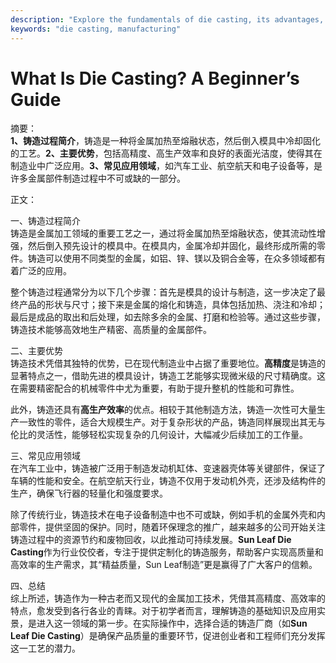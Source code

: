 ```yaml
---
description: "Explore the fundamentals of die casting, its advantages, and applications in manufacturing."
keywords: "die casting, manufacturing"
---
```

# What Is Die Casting? A Beginner’s Guide

摘要：  
**1、铸造过程简介**，铸造是一种将金属加热至熔融状态，然后倒入模具中冷却固化的工艺。**2、主要优势**，包括高精度、高生产效率和良好的表面光洁度，使得其在制造业中广泛应用。**3、常见应用领域**，如汽车工业、航空航天和电子设备等，是许多金属部件制造过程中不可或缺的一部分。

正文：

一、铸造过程简介  
铸造是金属加工领域的重要工艺之一，通过将金属加热至熔融状态，使其流动性增强，然后倒入预先设计的模具中。在模具内，金属冷却并固化，最终形成所需的零件。铸造可以使用不同类型的金属，如铝、锌、镁以及铜合金等，在众多领域都有着广泛的应用。

整个铸造过程通常分为以下几个步骤：首先是模具的设计与制造，这一步决定了最终产品的形状与尺寸；接下来是金属的熔化和铸造，具体包括加热、浇注和冷却；最后是成品的取出和后处理，如去除多余的金属、打磨和检验等。通过这些步骤，铸造技术能够高效地生产精密、高质量的金属部件。

二、主要优势  
铸造技术凭借其独特的优势，已在现代制造业中占据了重要地位。**高精度**是铸造的显著特点之一，借助先进的模具设计，铸造工艺能够实现微米级的尺寸精确度。这在需要精密配合的机械零件中尤为重要，有助于提升整机的性能和可靠性。

此外，铸造还具有**高生产效率**的优点。相较于其他制造方法，铸造一次性可大量生产一致性的零件，适合大规模生产。对于复杂形状的产品，铸造同样展现出其无与伦比的灵活性，能够轻松实现复杂的几何设计，大幅减少后续加工的工作量。

三、常见应用领域  
在汽车工业中，铸造被广泛用于制造发动机缸体、变速器壳体等关键部件，保证了车辆的性能和安全。在航空航天行业，铸造不仅用于发动机外壳，还涉及结构件的生产，确保飞行器的轻量化和强度要求。

除了传统行业，铸造技术在电子设备制造中也不可或缺，例如手机的金属外壳和内部零件，提供坚固的保护。同时，随着环保理念的推广，越来越多的公司开始关注铸造过程中的资源节约和废物回收，以此推动可持续发展。**Sun Leaf Die Casting**作为行业佼佼者，专注于提供定制化的铸造服务，帮助客户实现高质量和高效率的生产需求，其“精益质量，Sun Leaf制造”更是赢得了广大客户的信赖。

四、总结  
综上所述，铸造作为一种古老而又现代的金属加工技术，凭借其高精度、高效率的特点，愈发受到各行各业的青睐。对于初学者而言，理解铸造的基础知识及应用实景，是进入这一领域的第一步。在实际操作中，选择合适的铸造厂商（如**Sun Leaf Die Casting**）是确保产品质量的重要环节，促进创业者和工程师们充分发挥这一工艺的潜力。

